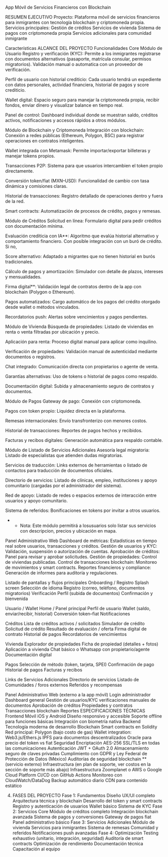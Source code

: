 
App Móvil de Servicios Financieros con Blockchain


RESUMEN EJECUTIVO
Proyecto: Plataforma móvil de servicios financieros para inmigrantes con tecnología blockchain y criptomoneda propia.
Servicios principales:
Gestión de créditos
Servicios de vivienda
Sistema de pagos con criptomoneda propia
Servicios adicionales para comunidad inmigrante

Características
ALCANCE DEL PROYECTO
Funcionalidades Core
Módulo de Usuario
Registro y verificación (KYC): Permite a los inmigrantes registrarse con documentos alternativos (pasaporte, matrícula consular, permisos migratorios). Validación manual o automatica con un proveedor de verificación.


Perfil de usuario con historial crediticio: Cada usuario tendrá un expediente con datos personales, actividad financiera, historial de pagos y score crediticio.


Wallet digital: Espacio seguro para manejar la criptomoneda propia, recibir fondos, enviar dinero y visualizar balance en tiempo real.


Panel de control: Dashboard individual donde se muestran saldo, créditos activos, notificaciones y accesos rápidos a otros módulos.


Módulo de Blockchain y Criptomoneda
Integración con blockchain: Conexión a redes públicas (Ethereum, Polygon, BSC) para registrar operaciones en contratos inteligentes.


Wallet integrada con Metamask: Permite importar/exportar billeteras y manejar tokens propios.


Transacciones P2P: Sistema para que usuarios intercambien el token propio directamente.


Conversión token/fiat (MXN–USD): Funcionalidad de cambio con tasa dinámica y comisiones claras.


Historial de transacciones: Registro detallado de operaciones dentro y fuera de la red.


Smart contracts: Automatización de procesos de crédito, pagos y remesas.







Módulo de Créditos
Solicitud en línea: Formulario digital para pedir créditos con documentación mínima.


Evaluación crediticia con IA**: Algoritmo que evalúa historial alternativo y comportamiento financiero. Con posible integración con un buró de crédito. Si no, 


Score alternativo: Adaptado a migrantes que no tienen historial en burós tradicionales.


Cálculo de pagos y amortización: Simulador con detalle de plazos, intereses y mensualidades.


Firma digital**: Validación legal de contratos dentro de la app con blockchain (Polygon o Ethereum).


Pagos automatizados: Cargo automático de los pagos del crédito otorgado desde wallet o métodos vinculados.


Recordatorios push: Alertas sobre vencimientos y pagos pendientes.



Módulo de Vivienda
Búsqueda de propiedades: Listado de viviendas en renta o venta filtradas por ubicación y precio.


Aplicación para renta: Proceso digital manual para aplicar como inquilino.


Verificación de propiedades: Validación manual de autenticidad mediante documentos o registros.


Chat integrado: Comunicación directa con propietarios o agente de venta.


Garantías alternativas: Uso de tokens o historial de pagos como respaldo.


Documentación digital: Subida y almacenamiento seguro de contratos y documentos.








Módulo de Pagos
Gateway de pago: Conexión con criptomoneda.


Pagos con token propio: Liquidez directa en la plataforma.


Remesas internacionales: Envío transfronterizo con menores costos.


Historial de transacciones: Reportes de pagos hechos y recibidos.


Facturas y recibos digitales: Generación automática para respaldo contable.


Módulo de Listado de Servicios Adicionales
Asesoría legal migratoria: Listado de especialistas que atienden dudas migratorias.


Servicios de traducción: Links externos de herramientas o listado de contactos para traducción de documentos oficiales.


Directorio de servicios: Listado de clínicas, empleo, instituciones y apoyo comunitario (cargadas por el administrador del sistema).


Red de apoyo: Listado de redes o espacios externos de interacción entre usuarios y apoyo comunitario.


Sistema de referidos: Bonificaciones en tokens por invitar a otros usuarios.
* * Nota: Este módulo permitirá a losusuarios solo listar sus servicios con descripcion, precios y ubicación en mapa.




Panel Administrativo Web
Dashboard de métricas: Estadísticas en tiempo real sobre usuarios, transacciones y créditos.
Gestión de usuarios y KYC: Validación, suspensión o autorización de cuentas.
Aprobación de créditos: Panel para revisar y aprobar solicitudes.
Gestión de propiedades: Control de viviendas publicadas.
Control de transacciones blockchain: Monitoreo de movimientos y smart contracts.
Reportes financieros y compliance: Generación de informes para auditoría y regulaciones.










Listado de pantallas y flujos principales
Onboarding / Registro
Splash screen
Selección de idioma
Registro (correo, teléfono, documentos migratorios)
Verificación Perfil  (subida de documentos)
Confirmación y bienvenida


Usuario / Wallet
Home / Panel principal
Perfil de usuario
Wallet (saldo, enviar/recibir, historial)
Conversión token–fiat
Notificaciones




Créditos
Lista de créditos activos / solicitados
Simulador de crédito
Solicitud de crédito
Resultado de evaluación / oferta
Firma digital de contrato
Historial de pagos
Recordatorios de vencimientos


Vivienda
Explorador de propiedades
Ficha de propiedad (detalles + fotos)
Aplicación a vivienda
Chat básico o Whatsapp con propietario/agente
Documentación digital







Pagos
Selección de método (token, tarjeta, SPEI)
Confirmación de pago
Historial de pagos
Facturas y recibos


Links de Servicios Adicionales
Directorio de servicios
Listado de Comunidades / foros externos
Referidos y recompensas


Panel Administrativo Web (externo a la app móvil)
Login administrador
Dashboard general
Gestión de usuarios/KYC verificaciones manuales de documentos
Aprobación de créditos
Propiedades y contratos
Transacciones blockchain
Reportes
ESPECIFICACIONES TÉCNICAS
Frontend Móvil
iOS y Android
Diseño responsivo y accesible
Soporte offline para funciones básicas
Integración con biometría nativa
Backend
Tecnología moderna de desarrollo
Blockchain
Smart contracts en Solidity
Red principal: Polygon (bajo costo de gas)
Wallet integration: Web3.js/Ethers.js
IPFS para documentos descentralizados
Oracle para precio del token vs fiat
Seguridad 
Encriptación AES-256
SSL/TLS en todas las comunicaciones
Autenticación JWT + OAuth 2.0
Almacenamiento seguro de claves privadas
Cumplimiento con GDPR y Ley Federal de Protección de Datos (México)
Auditorías de seguridad blockchain ** (servicio externo)
Infraestructura (en plan de soporte, ver costos en la sección de soporte más abajo)
Infraestructura Zoomplanet o AWS o Google Cloud Platform
CI/CD con GitHub Actions
Monitoreo con CloudWatch/DataDog
Backup automático diario
CDN para contenido estático

4. FASES DEL PROYECTO
Fase 1: Fundamentos 
Diseño UX/UI completo
Arquitectura técnica y blockchain
Desarrollo del token y smart contracts
Registro y autenticación de usuarios
Wallet básico
Sistema de KYC
Fase 2: Servicios Core
Módulo de créditos completo
Integración blockchain avanzada
Sistema de pagos y conversiones
Gateway de pagos fiat
Panel administrativo básico
Fase 3: Servicios Adicionales 
Módulo de vivienda
Servicios para inmigrantes
Sistema de remesas
Comunidad y referidos
Notificaciones push avanzadas
Fase 4: Optimización 
Testing exhaustivo (unitario, integración, seguridad)
Auditoría de smart contracts
Optimización de rendimiento
Documentación técnica
Capacitación al equipo














